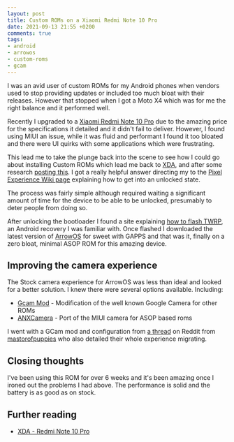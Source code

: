 ```yaml
---
layout: post
title: Custom ROMs on a Xiaomi Redmi Note 10 Pro
date: 2021-09-13 21:55 +0200
comments: true
tags:
- android
- arrowos
- custom-roms
- gcam
---
```


I was an avid user of custom ROMs for my Android phones when vendors used to stop providing updates or included too much bloat with their releases.  However that stopped when I got a Moto X4 which was for me the right balance and it performed well.

Recently I upgraded to a [Xiaomi Redmi Note 10 Pro][9] due to the amazing price for the specifications it detailed and it didn't fail to deliver. However, I found using MIUI an issue, while it was fluid and performant I found it too bloated and there were UI quirks with some applications which were frustrating.

This lead me to take the plunge back into the scene to see how I could go about installing Custom ROMs which lead me back to [XDA][0], and after some research [posting this][1]. I got a really helpful answer directing my to the [Pixel Experience Wiki page][2] explaining how to get into an unlocked state.

The process was fairly simple although required waiting a significant amount of time for the device to be able to be unlocked, presumably to deter people from doing so.

After unlocking the bootloader I found a site explaining [how to flash TWRP][4], an Android recovery I was familiar with. Once flashed I downloaded the latest version of [ArrowOS][3] for sweet with GAPPS and that was it, finally on a zero bloat, minimal ASOP ROM for this amazing device.

## Improving the camera experience

The Stock camera experience for ArrowOS was less than ideal and looked for a better solution. I knew there were several options available. Including:

- [Gcam Mod][8] - Modification of the well known Google Camera for other ROMs
- [ANXCamera][7] - Port of the MIUI camera for ASOP based roms

I went with a GCam mod and configuration from [a thread][5] on Reddit from [mastorofpuppies][6] who also detailed their whole experience migrating.

<!-- Write up about tasker -->

<!-- Write about battery improvements -->

## Closing thoughts

I've been using this ROM for over 6 weeks and it's been amazing once I ironed out the problems I had above. The performance is solid and the battery is as good as on stock.

## Further reading

- [XDA - Redmi Note 10 Pro][0]

[0]: https://forum.xda-developers.com/f/redmi-note-10-pro.12117/
[1]: https://forum.xda-developers.com/t/help-getting-started-again.4312039/#post-85435347
[2]: https://wiki.pixelexperience.org/devices/sweet/install/
[3]: https://arrowos.net/download/sweet
[4]: https://www.getdroidtips.com/twrp-recovery-redmi-note-10-pro/
[5]: https://www.reddit.com/r/Xiaomi/comments/ottb85/just_flashed_arrowos_on_my_new_redmi_note_10_pro/h74c0kw/?utm_source=reddit&utm_medium=web2x&context=3
[6]: https://www.reddit.com/user/mastorofpuppies/
[7]: https://camera.aeonax.com/
[8]: https://www.celsoazevedo.com/files/android/google-camera/
[9]: https://www.amazon.com/exec/obidos/ASIN/B08Y8MDMF4/hexagon014-20/
